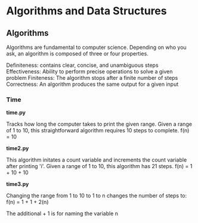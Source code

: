 # Algorithms and Data Structures

## Algorithms

Algorithms are fundamental to computer science. 
Depending on who you ask, an algorithm is composed of three or four properties.

Definiteness: contains clear, concise, and unambiguous steps 
Effectiveness: Ability to perform precise operations to solve a given problem
Finiteness: The algorithm stops after a finite number of steps
Correctness: An algorithm produces the same output for a given input

### Time

__time.py__

Tracks how long the computer takes to print the given range.
Given a range of 1 to 10, this straightforward algorithm requires 10 steps to complete.
f(n) = 10

__time2.py__

This algorithm initates a count variable and increments the count variable after printing 'i'.
Given a range of 1 to 10, this algorithm has 21 steps. 
f(n) = 1 + 10 + 10

__time3.py__

Changing the range from 1 to 10 to 1 to n changes the number of steps to:
f(n) = 1 + 1 + 2(n)

The additional + 1 is for naming the variable n
